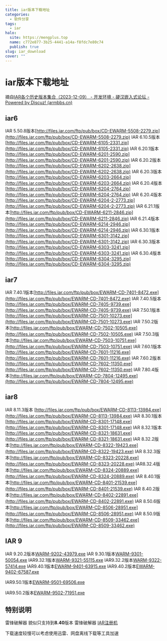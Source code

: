 ```yaml
---
title: iar版本下载地址
categories:
  - 软件分享
tags:
  - iar
halo:
  site: https://mengplus.top
  name: c772e877-3b25-4441-a14a-f8fdc7e80c74
  publish: true
slug: iar_download
cover: ""
---
```

# iar版本下载地址

摘自[IAR各个历史版本集合（2023-12-09） - 开发环境 - 硬汉嵌入式论坛 - Powered by Discuz! (armbbs.cn)](https://www.armbbs.cn/forum.php?mod=viewthread&tid=99548)
## iar6
IAR 5.50.8版本[http://files.iar.com/ftp/pub/box/CD-EWARM-5508-2279.zip](http://files.iar.com/ftp/pub/box/CD-EWARM-5508-2279.zip)
IAR 6.10.5版本[http://files.iar.com/ftp/pub/box/CD-EWARM-6105-2331.zip](http://files.iar.com/ftp/pub/box/CD-EWARM-6105-2331.zip)
IAR 6.20.1版本[http://files.iar.com/ftp/pub/box/CD-EWARM-6201-2590.zip](http://files.iar.com/ftp/pub/box/CD-EWARM-6201-2590.zip)
IAR 6.20.2版本[http://files.iar.com/ftp/pub/box/CD-EWARM-6202-2638.zip](http://files.iar.com/ftp/pub/box/CD-EWARM-6202-2638.zip)
IAR 6.20.3版本[http://files.iar.com/ftp/pub/box/CD-EWARM-6203-2664.zip](http://files.iar.com/ftp/pub/box/CD-EWARM-6203-2664.zip)
IAR 6.20.4版本[http://files.iar.com/ftp/pub/box/CD-EWARM-6204-2764.zip](http://files.iar.com/ftp/pub/box/CD-EWARM-6204-2764.zip)
IAR 6.20.4版本[http://files.iar.com/ftp/pub/box/CD-EWARM-6204-2-2773.zip](http://files.iar.com/ftp/pub/box/CD-EWARM-6204-2-2773.zip)
IAR 6.21.1版本[http://files.iar.com/ftp/pub/box/CD-EWARM-6211-2846.zip](http://files.iar.com/ftp/pub/box/CD-EWARM-6211-2846.zip)
IAR 6.21.4版本[http://files.iar.com/ftp/pub/box/CD-EWARM-6214-2946.zip](http://files.iar.com/ftp/pub/box/CD-EWARM-6214-2946.zip)
IAR 6.30.1版本[http://files.iar.com/ftp/pub/box/CD-EWARM-6301-3142.zip](http://files.iar.com/ftp/pub/box/CD-EWARM-6301-3142.zip)
IAR 6.30.3版本[http://files.iar.com/ftp/pub/box/CD-EWARM-6303-3241.zip](http://files.iar.com/ftp/pub/box/CD-EWARM-6303-3241.zip)
IAR 6.30.4版本[http://files.iar.com/ftp/pub/box/CD-EWARM-6304-3295.zip](http://files.iar.com/ftp/pub/box/CD-EWARM-6304-3295.zip)
## iar7
IAR 7.40.1版本[http://files.iar.com/ftp/pub/box/EWARM-CD-7401-8472.exe](http://files.iar.com/ftp/pub/box/EWARM-CD-7401-8472.exe)
IAR 7.40.5版本[http://files.iar.com/ftp/pub/box/EWARM-CD-7405-9739.exe](http://files.iar.com/ftp/pub/box/EWARM-CD-7405-9739.exe)
IAR 7.50.1版本[http://files.iar.com/ftp/pub/box/EWARM-CD-7501-10273.exe](http://files.iar.com/ftp/pub/box/EWARM-CD-7501-10273.exe)
IAR 7.50.2版本[http://files.iar.com/ftp/pub/box/EWARM-CD-7502-10505.exe](http://files.iar.com/ftp/pub/box/EWARM-CD-7502-10505.exe)
IAR 7.50.3版本[http://files.iar.com/ftp/pub/box/EWARM-CD-7503-10751.exe](http://files.iar.com/ftp/pub/box/EWARM-CD-7503-10751.exe)
IAR 7.60.1版本[http://files.iar.com/ftp/pub/box/EWARM-CD-7601-11216.exe](http://files.iar.com/ftp/pub/box/EWARM-CD-7601-11216.exe)
IAR 7.60.2版本[http://files.iar.com/ftp/pub/box/EWARM-CD-7602-11350.exe](http://files.iar.com/ftp/pub/box/EWARM-CD-7602-11350.exe)
IAR 7.80.4版本[http://files.iar.com/ftp/pub/box/EWARM-CD-7804-12495.exe](http://files.iar.com/ftp/pub/box/EWARM-CD-7804-12495.exe)

## iar8
IAR 8.11.3版本 [http://files.iar.com/ftp/pub/box/EWARM-CD-8113-13984.exe](http://files.iar.com/ftp/pub/box/EWARM-CD-8113-13984.exe)
IAR 8.30.1版本[http://files.iar.com/ftp/pub/box/EWARM-CD-8301-17148.exe](http://files.iar.com/ftp/pub/box/EWARM-CD-8301-17148.exe)
IAR 8.32.1版本[http://files.iar.com/ftp/pub/box/EWARM-CD-8321-18631.exe](http://files.iar.com/ftp/pub/box/EWARM-CD-8321-18631.exe)
IAR 8.32.2版本[http://files.iar.com/ftp/pub/box/EWARM-CD-8322-19423.exe](http://files.iar.com/ftp/pub/box/EWARM-CD-8322-19423.exe)
IAR 8.32.3版本[http://files.iar.com/ftp/pub/box/EWARM-CD-8323-20228.exe](http://files.iar.com/ftp/pub/box/EWARM-CD-8323-20228.exe)
IAR8.32.4版本[http://files.iar.com/ftp/pub/box/EWARM-CD-8324-20889.exe](http://files.iar.com/ftp/pub/box/EWARM-CD-8324-20889.exe)
IAR 8.40.1版本[http://files.iar.com/ftp/pub/box/EWARM-CD-8401-21539.exe](http://files.iar.com/ftp/pub/box/EWARM-CD-8401-21539.exe)
IAR 8.40.2版本[http://files.iar.com/ftp/pub/box/EWARM-CD-8402-22891.exe](http://files.iar.com/ftp/pub/box/EWARM-CD-8402-22891.exe)
IAR 8.50.6版本[http://files.iar.com/ftp/pub/box/EWARM-CD-8506-28951.exe](http://files.iar.com/ftp/pub/box/EWARM-CD-8506-28951.exe)
IAR 8.50.9版本[http://files.iar.com/ftp/pub/box/EWARM-CD-8509-33462.exe](http://files.iar.com/ftp/pub/box/EWARM-CD-8509-33462.exe)
## IAR 9
IAR 9.20.2版本[WARM-9202-43979.exe](https://netstorage.iar.com/FileStore/STANDARD/001/001/178/EWARM-9202-43979.exe)
IAR 9.30.1版本[WARM-9301-50054.exe](https://updates.iar.com/FileStore/STANDARD/001/001/664/EWARM-9301-50054.exe)
IAR9.32.1版本[WARM-9321-55115.exe](https://netstorage.iar.com/FileStore/STANDARD/001/002/166/EWARM-9321-55115.exe)
IAR9.32.2版本[WARM-9322-57414.exe](https://netstorage.iar.com/FileStore/STANDARD/001/002/429/EWARM-9322-57414.exe)
IAR9.40.1版本[EWARM-9401-63915.exe](https://netstorage.iar.com/FileStore/STANDARD/001/002/594/EWARM-9401-63915.exe)
IAR9.40.2版本[EWARM-9402-67587.exe](https://netstorage.iar.com/FileStore/STANDARD/001/002/668/EWARM-9402-67587.exe)

IAR9.50.1版本[EWARM-9501-69506.exe](https://netstorage.iar.com/FileStore/STANDARD/001/002/821/EWARM-9501-69506.exe)

IAR9.50.2版本[EWARM-9502-71951.exe](http://files.iar.com/ftp/pub/box/EWARM-9502-71951.exe)

## 特别说明

雷锋破解器 貌似只支持到**8.40**版本 雷锋破解器 [IAR注册机](https://blog.mengplus.top/upload/IAR注册机.rar)

下载速度较慢可以考虑使用迅雷、网盘离线下载等工具加速

